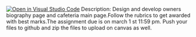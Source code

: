 [![Open in Visual Studio Code](https://classroom.github.com/assets/open-in-vscode-718a45dd9cf7e7f842a935f5ebbe5719a5e09af4491e668f4dbf3b35d5cca122.svg)](https://classroom.github.com/online_ide?assignment_repo_id=14047455&assignment_repo_type=AssignmentRepo)
Description:
Design and develop owners biography page and cafeteria main page.Follow the rubrics to get awarded with best marks.The assignment due is on march 1 st 11:59 pm.
Push your files to github and zip the files to upload on canvas as well.
